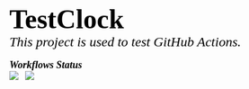 <p>
<font face="verdana" size="7" color="black"><b>TestClock</b></font><br/>
<font face="verdana" size="5" color="black"><i>This project is used to test GitHub Actions.</i></font><br/><br/>
<font face="verdana" size="4" color="black"><b><i>Workflows Status</i></b></font><br/>
<img src="https://github.com/BrightRan/TestClock/workflows/CI/badge.svg"/>
&nbsp;&nbsp;<img src="https://github.com/BrightRan/TestClock/workflows/Events/badge.svg"/>
</p>
